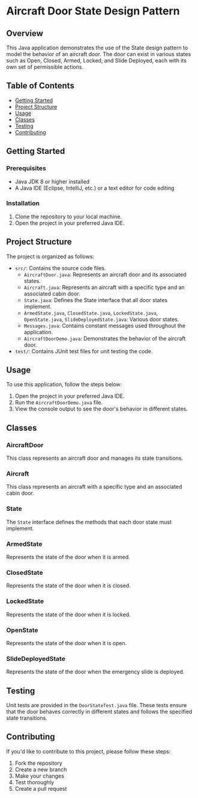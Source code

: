 # Aircraft Door State Design Pattern

## Overview

This Java application demonstrates the use of the State design pattern to model the behavior of an aircraft door. The door can exist in various states such as Open, Closed, Armed, Locked, and Slide Deployed, each with its own set of permissible actions.

## Table of Contents

- [Getting Started](#getting-started)
- [Project Structure](#project-structure)
- [Usage](#usage)
- [Classes](#classes)
- [Testing](#testing)
- [Contributing](#contributing)


## Getting Started

### Prerequisites

- Java JDK 8 or higher installed
- A Java IDE (Eclipse, IntelliJ, etc.) or a text editor for code editing

### Installation

1. Clone the repository to your local machine.
2. Open the project in your preferred Java IDE.

## Project Structure

The project is organized as follows:

- `src/`: Contains the source code files.
    - `AircraftDoor.java`: Represents an aircraft door and its associated states.
    - `Aircraft.java`: Represents an aircraft with a specific type and an associated cabin door.
    - `State.java`: Defines the State interface that all door states implement.
    - `ArmedState.java`, `ClosedState.java`, `LockedState.java`, `OpenState.java`, `SlideDeployedState.java`: Various door states.
    - `Messages.java`: Contains constant messages used throughout the application.
    - `AircraftDoorDemo.java`: Demonstrates the behavior of the aircraft door.
- `test/`: Contains JUnit test files for unit testing the code.

## Usage

To use this application, follow the steps below:

1. Open the project in your preferred Java IDE.
2. Run the `AircraftDoorDemo.java` file.
3. View the console output to see the door's behavior in different states.

## Classes

### AircraftDoor

This class represents an aircraft door and manages its state transitions.

### Aircraft

This class represents an aircraft with a specific type and an associated cabin door.

### State

The `State` interface defines the methods that each door state must implement.

### ArmedState

Represents the state of the door when it is armed.

### ClosedState

Represents the state of the door when it is closed.

### LockedState

Represents the state of the door when it is locked.

### OpenState

Represents the state of the door when it is open.

### SlideDeployedState

Represents the state of the door when the emergency slide is deployed.

## Testing

Unit tests are provided in the `DoorStateTest.java` file. These tests ensure that the door behaves correctly in different states and follows the specified state transitions.

## Contributing

If you'd like to contribute to this project, please follow these steps:

1. Fork the repository
2. Create a new branch
3. Make your changes
4. Test thoroughly
5. Create a pull request
